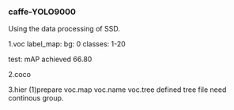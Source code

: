 ### caffe-YOLO9000

Using the data processing of SSD.

1.voc
label_map: bg: 0 classes: 1-20

test:
mAP achieved 66.80

2.coco

3.hier
(1)prepare voc.map voc.name voc.tree
defined tree file need continous group.
